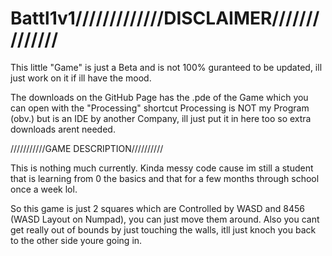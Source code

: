 # Battl1v1/////////////DISCLAIMER//////////////

This little "Game" is just a Beta and is not 100% guranteed to be updated, 
ill just work on it if ill have the mood.

The downloads on the GitHub Page has the .pde of the Game which you can open with the 
"Processing" shortcut Processing is NOT my Program (obv.) but is an IDE by another Company, 
ill just put it in here too so extra downloads arent needed.

///////////GAME DESCRIPTION//////////

This is nothing much currently.
Kinda messy code cause im still a student that is learning from 0
the basics and that for a few months through school once a week lol.

So this game is just 2 squares which are Controlled by WASD and
8456 (WASD Layout on Numpad), you can just move them around.
Also you cant get really out of bounds by just touching the walls,
itll just knoch you back to the other side youre going in.
